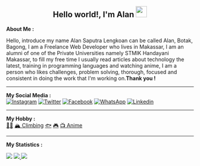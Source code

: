 <h2 align="center">Hello world!, I'm Alan <img
        src="https://raw.githubusercontent.com/MartinHeinz/MartinHeinz/master/wave.gif" width="30px"></h2>

<p>
    <b>About Me :</b>
    <br>
    <p>Hello, introduce my name Alan Saputra Lengkoan can be called Alan, Botak, Bagong, I am a Freelance Web Developer
        who lives in Makassar, I am an alumni of one of the Private Universities namely STMIK Handayani Makassar, to
        fill my free time I usually read articles about technology the latest, training in programming languages ​​and
        watching anime, I am a person who likes challenges, problem solving, thorough, focused and consistent in doing
        the work that I'm working on.<strong>Thank you !</strong></p>
</p>

<hr>

<p>
    <b>My Social Media :</b>
    <br>
    <a href="https://www.instagram.com/alanlengkoan"><img src="https://img.shields.io/badge/instagram-%23E4405F.svg?&style=for-the-badge&logo=instagram&logoColor=white"
            alt="Instagram"></a>
    <a href="https://twitter.com/LengkoanAlan"> <img src="https://img.shields.io/badge/twitter-%231DA1F2.svg?&style=for-the-badge&logo=twitter&logoColor=white"
            alt="Twitter"></a>
    <a href="https://web.facebook.com/alanlengkoan"><img src="https://img.shields.io/badge/facebook-%231877F2.svg?&style=for-the-badge&logo=facebook&logoColor=white"
            alt="Facebook"></a>
    <a href="https://api.whatsapp.com/send?phone=6285242907595"><img src="https://img.shields.io/badge/WHATSAPP-%2325D366.svg?&style=for-the-badge&logo=whatsapp&logoColor=white"
            alt="WhatsApp"></a>
    <a href="https://www.linkedin.com/in/alanlengkoan"><img src="https://img.shields.io/badge/linkedin-%230077B5.svg?&style=for-the-badge&logo=linkedin&logoColor=white"
            alt="Linkedin"></a>
</p>

<hr>

<p>
    <b>My Hobby :</b>
    <br>
    <a href="#">&#x26F9;&#x1F3FB;</a>
    <a href="#">&#x1F3D4; Climbing</a>
    <a href="#">&#x1F41F;</a>
    <a href="#">&#x1F3AE;</a>
    <a href="#">&#x1F4FA; Anime</a>
</p>

<hr>

<b>My Statistics :</b>

<img src="https://komarev.com/ghpvc/?username=alanlengkoan&color=grey" />
<a href="https://github.com/alanlengkoan">
    <img src="https://github-readme-stats.vercel.app/api?username=alanlengkoan&show_icons=true&theme=dark" />
</a>
<a href="https://github.com/alanlengkoan">
    <img src="https://github-readme-stats.vercel.app/api/top-langs/?username=alanlengkoan&layout=compact&theme=dark" />
</a>